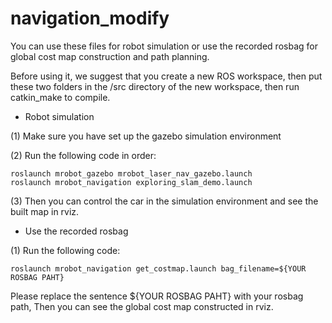 # navigation_modify
You can use these files for robot simulation or use the recorded rosbag for global cost map construction and path planning.

Before using it, we suggest that you create a new ROS workspace, then put these two folders in the /src directory of the new workspace, then run catkin_make to compile.

- Robot simulation

(1) Make sure you have set up the gazebo simulation environment

(2) Run the following code in order:
```shell
roslaunch mrobot_gazebo mrobot_laser_nav_gazebo.launch
roslaunch mrobot_navigation exploring_slam_demo.launch
```

(3) Then you can control the car in the simulation environment and see the built map in rviz.

- Use the recorded rosbag

(1) Run the following code:
```shell
roslaunch mrobot_navigation get_costmap.launch bag_filename=${YOUR ROSBAG PAHT}
```
Please replace the sentence ${YOUR ROSBAG PAHT} with your rosbag path, Then you can see the global cost map constructed in rviz.
